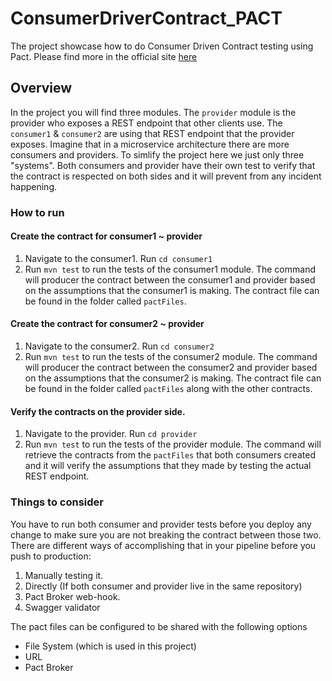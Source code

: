 # ConsumerDriverContract_PACT
The project showcase how to do Consumer Driven Contract testing using Pact. Please find more in the official site [here](https://pact.io/)

## Overview
In the project you will find three modules. The `provider` module is the provider who exposes a REST endpoint that other clients use. The `consumer1` & `consumer2` 
are using that REST endpoint that the provider exposes. Imagine that in a microservice architecture there are more consumers and providers. To simlify the project
here we just only three "systems". Both consumers and provider have their own test to verify that the contract is respected on both sides and it will prevent from
any incident happening.

### How to run

#### Create the contract for consumer1 ~ provider
1. Navigate to the consumer1. Run `cd consumer1`
2. Run `mvn test` to run the tests of the consumer1 module. The command will producer the contract between the consumer1 and provider based on the assumptions that the
consumer1 is making. The contract file can be found in the folder called `pactFiles`.

#### Create the contract for consumer2 ~ provider
1. Navigate to the consumer2. Run `cd consumer2`
2. Run `mvn test` to run the tests of the consumer2 module. The command will producer the contract between the consumer2 and provider based on the assumptions that the
consumer2 is making. The contract file can be found in the folder called `pactFiles` along with the other contracts.

#### Verify the contracts on the provider side.
1. Navigate to the provider. Run `cd provider`
2. Run `mvn test` to run the tests of the provider module. The command will retrieve the contracts from the `pactFiles` that both consumers created and it will verify
the assumptions that they made by testing the actual REST endpoint.

### Things to consider
You have to run both consumer and provider tests before you deploy any change to make sure you are not breaking the contract between those two.
There are different ways of accomplishing that in your pipeline before you push to production: 
  1. Manually testing it.
  2. Directly (If both consumer and provider live in the same repository)
  3. Pact Broker web-hook.
  4. Swagger validator
  
  The pact files can be configured to be shared with the following options
  - File System (which is used in this project)
  - URL
  - Pact Broker
